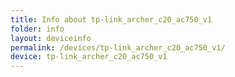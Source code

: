 ```yaml
---
title: Info about tp-link_archer_c20_ac750_v1
folder: info
layout: deviceinfo
permalink: /devices/tp-link_archer_c20_ac750_v1/
device: tp-link_archer_c20_ac750_v1
---
```

